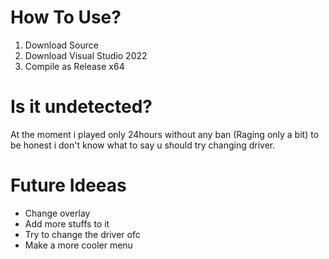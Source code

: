 # How To Use?

1. Download Source
2. Download Visual Studio 2022
3. Compile as Release x64

# Is it undetected?

At the moment i played only 24hours without any ban (Raging only a bit) to be honest i don't know what to say u should try changing driver.

# Future Ideeas

- Change overlay
- Add more stuffs to it
- Try to change the driver ofc
- Make a more cooler menu
